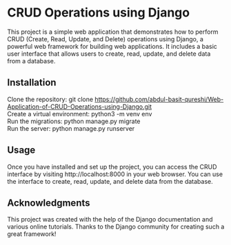 # CRUD Operations using Django
This project is a simple web application that demonstrates how to perform CRUD (Create, Read, Update, and Delete) operations using Django, a powerful web framework for building web applications. It includes a basic user interface that allows users to create, read, update, and delete data from a database.

## Installation
Clone the repository: git clone https://github.com/abdul-basit-qureshi/Web-Application-of-CRUD-Operations-using-Django.git <br>
Create a virtual environment: python3 -m venv env <br>
Run the migrations: python manage.py migrate <br>
Run the server: python manage.py runserver <br>

## Usage
Once you have installed and set up the project, you can access the CRUD interface by visiting http://localhost:8000 in your web browser. You can use the interface to create, read, update, and delete data from the database.

## Acknowledgments

This project was created with the help of the Django documentation and various online tutorials. Thanks to the Django community for creating such a great framework!

